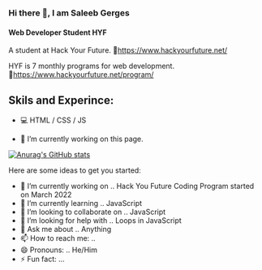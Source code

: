 ### Hi there 👋, I am Saleeb Gerges
#### Web Developer Student HYF
A student at Hack Your Future. 🔗https://www.hackyourfuture.net/

HYF is 7 monthly programs for web development.  
🔗https://www.hackyourfuture.net/program/

## Skils and Experince:  
* 💻 HTML / CSS / JS

- 🔭 I’m currently working on this page. 


[![Anurag's GitHub stats](https://github-readme-stats.vercel.app/api?username=SaleebGerges)](https://github.com/anuraghazra/github-readme-stats)

Here are some ideas to get you started:

- 🔭 I’m currently working on .. Hack You Future Coding Program started on March 2022
- 🌱 I’m currently learning .. JavaScript
- 👯 I’m looking to collaborate on .. JavaScript
- 🤔 I’m looking for help with .. Loops in JavaScript
- 💬 Ask me about .. Anything
- 📫 How to reach me: .. 
- 😄 Pronouns: .. He/Him
- ⚡ Fun fact: ...
